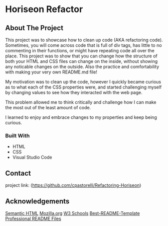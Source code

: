 # Horiseon Refactor

## About The Project
This project was to showcase how to clean up code (AKA refactoring code). Sometimes, you will come across code that is full of div tags, has little to no commenting in their functions, or might have repeating code all over the place. This project was to show that you can change how the structure of both your HTML and CSS files can change on the inside, without showing any noticable changes on the outside. Also the practice and comfortability with making your very own README.md file!

My motivation was to clean up the code, however I quickly became curious as to what each of the CSS properties were, and started challenging myself by changing values to see how they interacted with the web page. 

This problem allowed me to think critically and challenge how I can make the most out of the least amount of code.

I learned to enjoy and embrace changes to my properties and keep being curious.

### Built With
- HTML
- CSS
- Visual Studio Code

## Contact
project link: (https://github.com/cpastorelli/Refactoring-Horiseon)

## Acknowledgements
[Semantic HTML](https://www.internetingishard.com/html-and-css/semantic-html/)
[Mozilla.org](https://developer.mozilla.org/en-US/docs/Web/HTML/Element/aside)
[W3 Schools](https://w3schools.com/css/css_margin.asp)
[Best-README-Template](https://github.com/othneildrew/Best-README-Template)
[Professional README Files](https://coding-boot-camp.github.io/full-stack/-/professional-readme-guide)